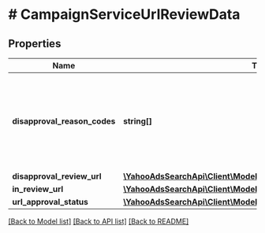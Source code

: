 # # CampaignServiceUrlReviewData

## Properties

Name | Type | Description | Notes
------------ | ------------- | ------------- | -------------
**disapproval_reason_codes** | **string[]** | &lt;ja&gt;審査否認理由コードです。&lt;/ja&gt;&lt;br&gt;&lt;en&gt;Code of Disapproval reason.&lt;br&gt;&lt;/en&gt; | [optional] 
**disapproval_review_url** | [**\YahooAdsSearchApi\Client\Model\CampaignServiceReviewUrl**](CampaignServiceReviewUrl.md) |  | [optional] 
**in_review_url** | [**\YahooAdsSearchApi\Client\Model\CampaignServiceReviewUrl**](CampaignServiceReviewUrl.md) |  | [optional] 
**url_approval_status** | [**\YahooAdsSearchApi\Client\Model\CampaignServiceUrlApprovalStatus**](CampaignServiceUrlApprovalStatus.md) |  | [optional] 

[[Back to Model list]](../../README.md#documentation-for-models) [[Back to API list]](../../README.md#documentation-for-api-endpoints) [[Back to README]](../../README.md)


